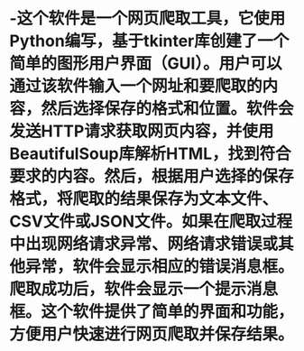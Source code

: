 # -这个软件是一个网页爬取工具，它使用Python编写，基于tkinter库创建了一个简单的图形用户界面（GUI）。用户可以通过该软件输入一个网址和要爬取的内容，然后选择保存的格式和位置。软件会发送HTTP请求获取网页内容，并使用BeautifulSoup库解析HTML，找到符合要求的内容。然后，根据用户选择的保存格式，将爬取的结果保存为文本文件、CSV文件或JSON文件。如果在爬取过程中出现网络请求异常、网络请求错误或其他异常，软件会显示相应的错误消息框。爬取成功后，软件会显示一个提示消息框。这个软件提供了简单的界面和功能，方便用户快速进行网页爬取并保存结果。
